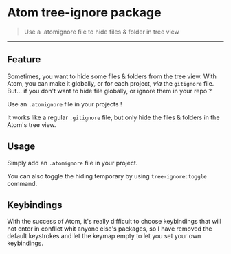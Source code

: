 # Atom tree-ignore package

> Use a .atomignore file to hide files & folder in tree view

* * *

## Feature

Sometimes, you want to hide some files & folders from the tree view. With Atom, you can make it globally, or for each project, *via* the `gitignore` file.  
But... if you don't want to hide file globally, or ignore them in your repo ?

Use an `.atomignore` file in your projects !

It works like a regular `.gitignore` file, but only hide the files & folders in the Atom's tree view.

## Usage

Simply add an `.atomignore` file in your project.

You can also toggle the hiding temporary by using `tree-ignore:toggle` command.

## Keybindings

With the success of Atom, it's really difficult to choose keybindings that will not enter in conflict whit anyone else's packages, so I have removed the default keystrokes and let the keymap empty to let you set your own keybindings.
